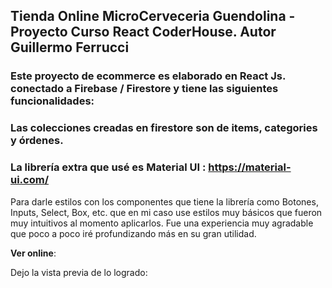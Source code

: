 
## Tienda Online MicroCerveceria Guendolina - Proyecto Curso React CoderHouse. Autor Guillermo Ferrucci

### Este proyecto de ecommerce es elaborado en React Js. conectado a Firebase / Firestore y tiene las siguientes funcionalidades:


### Las colecciones creadas en firestore son de items, categories y órdenes.

### La librería extra que usé es Material UI : https://material-ui.com/

Para darle estilos con los componentes que tiene la librería como Botones, Inputs, Select, Box, etc. que en mi caso use estilos muy básicos que fueron muy intuitivos al momento aplicarlos. Fue una experiencia muy agradable que poco a poco iré profundizando más en su gran utilidad.


**Ver online**: 

Dejo la vista previa de lo logrado:
